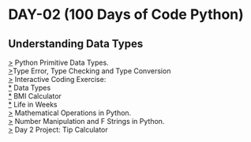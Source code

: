 # DAY-02 (100 Days of Code Python)

## Understanding Data Types 

[>](https://github.com/Aniruddh-482/Python/blob/main/002/Datatypes.py) Python Primitive Data Types.<br>
[>](https://github.com/Aniruddh-482/Python/blob/main/002/Datatypes.py)Type Error, Type Checking and Type Conversion <br>
[>](https://github.com/Aniruddh-482/Python/tree/main/002/Interactive%20Coding%20Exercise) Interactive Coding Exercise:<br>
[*](https://github.com/Aniruddh-482/Python/blob/main/002/Interactive%20Coding%20Exercise/Data_Types.py) Data Types <br>
[*](https://github.com/Aniruddh-482/Python/blob/main/002/Interactive%20Coding%20Exercise/BMI_Calculator.py) BMI Calculator <br>
[*](https://github.com/Aniruddh-482/Python/blob/main/002/Interactive%20Coding%20Exercise/Life_in_Weeks.py) Life in Weeks <br>
[>](https://github.com/Aniruddh-482/Python/blob/main/002/Mathematical_Operations.py) Mathematical Operations in Python.<br>
[>](https://github.com/Aniruddh-482/Python/blob/main/002/Mathematical_Operations.py) Number Manipulation and F Strings in Python.<br>
[>](https://github.com/Aniruddh-482/Python/blob/main/002/Tip_Calculator.py) Day 2 Project: Tip Calculator
